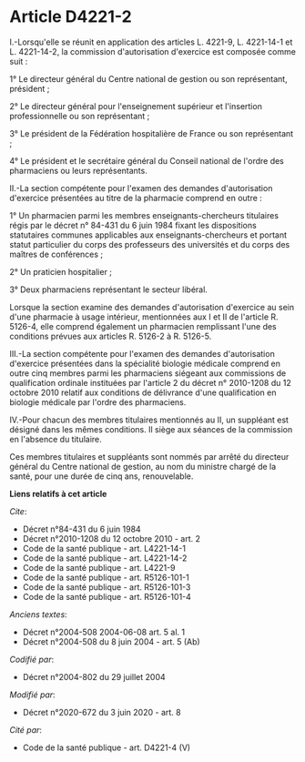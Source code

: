 # Article D4221-2

I.-Lorsqu'elle se réunit en application des articles L. 4221-9, L. 4221-14-1 et L. 4221-14-2, la commission d'autorisation
d'exercice est composée comme suit :

1° Le directeur général du Centre national de gestion ou son représentant, président ;

2° Le directeur général pour l'enseignement supérieur et l'insertion professionnelle ou son représentant ;

3° Le président de la Fédération hospitalière de France ou son représentant ;

4° Le président et le secrétaire général du Conseil national de l'ordre des pharmaciens ou leurs représentants.

II.-La section compétente pour l'examen des demandes d'autorisation d'exercice présentées au titre de la pharmacie comprend
en outre :

1° Un pharmacien parmi les membres enseignants-chercheurs titulaires régis par le décret n° 84-431 du 6 juin 1984 fixant les
dispositions statutaires communes applicables aux enseignants-chercheurs et portant statut particulier du corps des
professeurs des universités et du corps des maîtres de conférences ;

2° Un praticien hospitalier ;

3° Deux pharmaciens représentant le secteur libéral.

Lorsque la section examine des demandes d'autorisation d'exercice au sein d'une pharmacie à usage intérieur, mentionnées aux
I et II de l'article R. 5126-4, elle comprend également un pharmacien remplissant l'une des conditions prévues aux articles
R. 5126-2 à R. 5126-5.

III.-La section compétente pour l'examen des demandes d'autorisation d'exercice présentées dans la spécialité biologie
médicale comprend en outre cinq membres parmi les pharmaciens siégeant aux commissions de qualification ordinale instituées
par l'article 2 du décret n° 2010-1208 du 12 octobre 2010 relatif aux conditions de délivrance d'une qualification en
biologie médicale par l'ordre des pharmaciens.

IV.-Pour chacun des membres titulaires mentionnés au II, un suppléant est désigné dans les mêmes conditions. Il siège aux
séances de la commission en l'absence du titulaire.

Ces membres titulaires et suppléants sont nommés par arrêté du directeur général du Centre national de gestion, au nom du
ministre chargé de la santé, pour une durée de cinq ans, renouvelable.

**Liens relatifs à cet article**

_Cite_:

  - Décret n°84-431 du 6 juin 1984
  - Décret n°2010-1208 du 12 octobre 2010 - art. 2
  - Code de la santé publique - art. L4221-14-1
  - Code de la santé publique - art. L4221-14-2
  - Code de la santé publique - art. L4221-9
  - Code de la santé publique - art. R5126-101-1
  - Code de la santé publique - art. R5126-101-3
  - Code de la santé publique - art. R5126-101-4

_Anciens textes_:

  - Décret n°2004-508 2004-06-08 art. 5 al. 1
  - Décret n°2004-508 du 8 juin 2004 - art. 5 (Ab)

_Codifié par_:

  - Décret n°2004-802 du 29 juillet 2004

_Modifié par_:

  - Décret n°2020-672 du 3 juin 2020 - art. 8

_Cité par_:

  - Code de la santé publique - art. D4221-4 (V)
